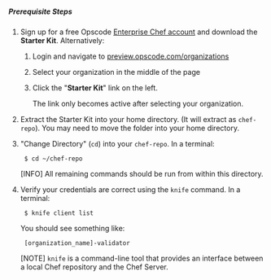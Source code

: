 ##### Prerequisite Steps

1. Sign up for a free Opscode [Enterprise Chef account][chef-enterprise] and download the **Starter Kit**. Alternatively:

	1. Login and navigate to [preview.opscode.com/organizations][preview-orgs]
	1. Select your organization in the middle of the page
	1. Click the "**Starter Kit**" link on the left.

		The link only becomes active after selecting your organization.

1. Extract the Starter Kit into your home directory. (It will extract as `chef-repo`). You may need to move the folder into your home directory.

1. "Change Directory" (`cd`) into your `chef-repo`. In a terminal:

        $ cd ~/chef-repo

    [INFO] All remaining commands should be run from within this directory.

1. Verify your credentials are correct using the `knife` command. In a terminal:

        $ knife client list

    You should see something like:

        [organization_name]-validator

    [NOTE] `knife` is a command-line tool that provides an interface between a local Chef repository and the Chef Server.

[chef-enterprise]: https://getchef.opscode.com/signup "Sign up for Enterprise Chef"
[pem-screencast]: https://learnchef.opscode.com/screencasts/manage-pem-files/
[chef-repo-github]: http://github.com/opscode/chef-repo
[preview-orgs]: https://preview.opscode.com/organizations/
[preview]: https://preview.opscode.com
